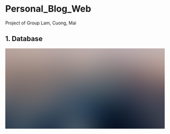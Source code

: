 # Personal_Blog_Web
Project of Group Lam, Cuong, Mai

## 1. Database
![example](static/images/banner.jpg)
